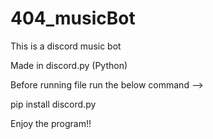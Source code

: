 # 404_musicBot

This is a discord music bot

Made in discord.py (Python)

Before running file run the below command -->

pip install discord.py


Enjoy the program!!
